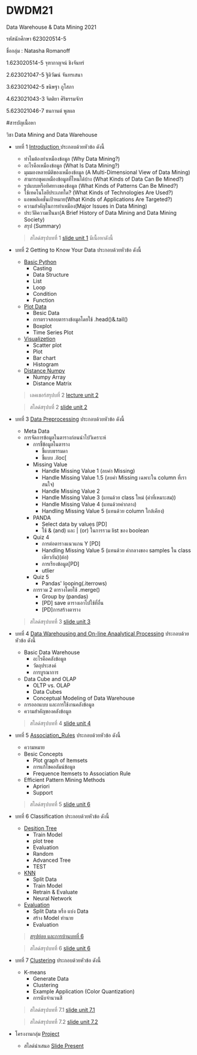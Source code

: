 # DWDM21
Data Warehouse &amp; Data Mining 2021

รหัสนักศึกษา 623020514-5

ชื่อกลุ่ม : Natasha Romanoff

1.623020514-5	จุฑากาญจน์ ชิงจันทร์

2.623021047-5	ฐิติวัฒน์ จันทรเสนา

3.623021042-5	ขนิษฐา ภูโสภา

4.623021043-3	จิตติยา ศิริธรรมจักร

5.623021046-7	ชนกานต์ พูลผล

#สารบัญเนื้อหา

วิชา Data Mining and Data Warehouse

* บทที่ 1 [Introduction ](https://github.com/623020514-5/DWDM21/blob/main/%E0%B8%8A%E0%B8%B5%E0%B8%97%E0%B8%AA%E0%B8%A3%E0%B8%B8%E0%B8%9B%E0%B8%9A%E0%B8%97-1.pdf) ประกอบด้วยหัวข้อ ดังนี้

  * ทำไมต้องทำเหมืองข้อมูล (Why Data Mining?)
  * อะไรคือเหมืองข้อมูล (What Is Data Mining?)
  * มุมมองหลายมิติของเหมืองข้อมูล (A Multi-Dimensional View of Data Mining)
  * สามารถขุดเเหมืองข้อมูลที่ไหนได้บ้าง (What Kinds of Data Can Be Mined?)
  * รูปแบบหรือทิศทางของข้อมูล (What Kinds of Patterns Can Be Mined?)
  * ใช้เทคโนโลยีประเภทใด? (What Kinds of Technologies Are Used?)
  * แอพพลิเคชั่นเป้าหมาย(What Kinds of Applications Are Targeted?)
  * ความสำคัญในการทำเหมือง(Major Issues in Data Mining)
  * ประวัติความเป็นมา(A Brief History of Data Mining and Data Mining Society)
  * สรุป (Summary)
  

  > สไลด์สรุปบทที่ 1 [slide unit 1](https://github.com/623020514-5/DWDM21/blob/main/%E0%B8%8A%E0%B8%B5%E0%B8%97%E0%B8%AA%E0%B8%A3%E0%B8%B8%E0%B8%9B%E0%B8%9A%E0%B8%97-1.pdf) มีเนื้อหาดังนี้
  

* บทที่ 2 Getting to Know Your Data ประกอบด้วยหัวข้อ ดังนี้

  * [Basic Python](https://github.com/623020514-5/DWDM21/blob/main/Data101_(Chapter2).ipynb)
    * Casting
    * Data Structure
    * List
    * Loop
    * Condition
    * Function
  * [Plot Data](https://github.com/623020514-5/DWDM21/blob/main/Data102(Chapter2).ipynb)
    * Besic Data
    * การตรวจสอบตารางข้อมูลโดยใช้ .head()&.tail()
    * Boxplot
    * Time Series Plot
  * [Visualizetion](https://github.com/623020514-5/DWDM21/blob/main/Data_Visualizetion.ipynb)
    * Scatter plot
    * Plot
    * Bar chart
    * Histogram
  * [Distance Numpy](https://github.com/623020514-5/DWDM21/blob/main/Distance_Numpy.ipynb)
    * Numpy Array
    * Distance Matrix

  > เลคเชอร์สรุปบที่ 2 [lecture unit 2](https://github.com/623020514-5/DWDM21/blob/main/%E0%B8%AA%E0%B8%A3%E0%B8%B8%E0%B8%9B-chapter2.pdf)

  > สไลด์สรุปบที่ 2 [slide unit 2](https://github.com/623020514-5/DWDM21/blob/main/%E0%B8%AA%E0%B9%84%E0%B8%A5%E0%B8%94%E0%B9%8C%E0%B8%8A%E0%B8%B5%E0%B8%97%E0%B8%9A%E0%B8%97%E0%B8%97%E0%B8%B5%E0%B9%88%202.pdf)
  
  
* บทที่ 3 [Data Preprocessing](https://github.com/623020514-5/DWDM21/blob/main/Data_Preprocessing(Chapter3).ipynb) ประกอบด้วยหัวข้อ ดังนี้


  * Meta Data
  * การจัดการข้อมูลในตารางก่อนนำไปวิเคราะห์
    * การชี้ข้อมูลในตาราง
      * ชี้แบบธรรมดา
      * ชี้แบบ .iloc[
    * Missing Value
      * Handle Missing Value 1 (ลบค่า Missing)
      * Handle Missing Value 1.5 (ลบค่า Missing เฉพาะใน column ที่เราสนใจ)
      * Handle Missing Value 2
      * Handle Missing Value 3 (แทนด้วย class ใหม่ (ค่าที่เหมาะสม))
      * Handle Missing Value 4 (แทนด้วยค่ากลาง)
      * Handling Missing Value 5 (แทนด้วย column ใกล้เคียง)
    * PANDA
      * Select data by values [PD]
      * ใช้ & (and) และ | (or) ในการรวม list ของ boolean
    * Quiz 4
      * การต่อตารางแนวแกน Y [PD]
      * Handling Missing Value 5 (แทนด้วย ค่ากลางของ samples ใน class เดียวกัน)(ต่อ)
      * การเรียงข้อมูล[PD]
      * utlier
    * Quiz 5
      * Pandas' looping(.iterrows)
    * การรวม 2 ตารางโดยใช้ .merge()
      * Group by (pandas)
      * [PD] save ตารางเอาไปใช้ที่อื่น
      * [PD]การสร้างตาราง
      

  > สไลด์สรุปบทที่ 3 [slide unit 3](https://github.com/623020514-5/DWDM21/blob/main/%E0%B8%8A%E0%B8%B5%E0%B8%97%E0%B8%AA%E0%B8%A3%E0%B8%B8%E0%B8%9B%E0%B8%9A%E0%B8%97%E0%B8%97%E0%B8%B5%E0%B9%88%203.pdf)

* บทที่ 4 [Data Warehousing and On-line Anaalytical Processing](https://github.com/623020514-5/DWDM21/blob/main/%E0%B8%8A%E0%B8%B5%E0%B8%97%E0%B8%AA%E0%B8%A3%E0%B8%B8%E0%B8%9B%E0%B8%9A%E0%B8%97%E0%B8%97%E0%B8%B5%E0%B9%88%204.pdf) ประกอบด้วยหัวข้อ ดังนี้
 
  * Basic Data Warehouse
    * อะไรคือคลังข้อมูล
    * วัตถุประสงค์
    * การบูรณาการ
  * Data Cube and OLAP
    * OLTP vs. OLAP
    * Data Cubes
    * Conceptual Modeling of Data Warehouse
  * การออกแบบ และการใช้งานคลังข้อมูล
  * ความสำคัญของคลังข้อมูล
  > สไลด์สรุปบทที่ 4 [slide unit 4](https://github.com/623020514-5/DWDM21/blob/main/%E0%B8%8A%E0%B8%B5%E0%B8%97%E0%B8%AA%E0%B8%A3%E0%B8%B8%E0%B8%9B%E0%B8%9A%E0%B8%97%E0%B8%97%E0%B8%B5%E0%B9%88%204.pdf)

* บทที่ 5 [Association_Rules](https://github.com/623020514-5/DWDM21/blob/main/Chapter6_Association_Rules.ipynb) ประกอบด้วยหัวข้อ ดังนี้

  * ความหมาย
  * Besic Concepts
    * Plot graph of Itemsets
    * การแก้ไขคอลัมน์ข้อมูล
    * Frequence Itemsets to Association Rule
  * Efficient Pattern Mining Methods
    * Apriori
    * Support

  > สไลด์สรุปบทที่ 5 [slide unit 6](https://github.com/623020514-5/DWDM21/blob/main/%E0%B8%8A%E0%B8%B5%E0%B8%97%E0%B8%AA%E0%B8%A3%E0%B8%B8%E0%B8%9B%E0%B8%9A%E0%B8%97%E0%B8%97%E0%B8%B5%E0%B9%88-6.pdf)

* บทที่ 6 Classification ประกอบด้วยหัวข้อ ดังนี้

  * [Desition Tree](https://github.com/623020514-5/DWDM21/blob/main/Chapter7_Classification_(Decision_Tree).ipynb)
    * Train Model
    * plot tree
    * Evaluation
    * Random
    * Advanced Tree
    * TEST
  * [KNN](https://github.com/623020514-5/DWDM21/blob/main/Chap7_Classification_(KNN_NN).ipynb)
    * Split Data
    * Train Model
    * Retrain & Evaluate
    * Neural Network
  * [Evaluation](https://github.com/623020514-5/DWDM21/blob/main/Chap7_Classification_(Evaluation).ipynb)
    * Split Data หรือ แบ่ง Data
    * สร้าง Model ทำนาย
    * Evaluation
  
  > [สรุปย่อย และการบ้านบทที่ 6 ](https://github.com/623020514-5/DWDM21/blob/main/ch7.pdf)


  > สไลด์สรุปบทที่ 6 [slide unit 6](https://github.com/623020514-5/DWDM21/blob/93929a954ee7a6030f1264e5337772a9b4883195/%E0%B8%AA%E0%B9%84%E0%B8%A5%E0%B8%94%E0%B9%8C%E0%B8%8A%E0%B8%B5%E0%B8%97%E0%B8%AA%E0%B8%A3%E0%B8%B8%E0%B8%9B%E0%B8%9A%E0%B8%97%E0%B8%97%E0%B8%B5%E0%B9%88%207.pdf)

* บทที่ 7 [Clustering](https://github.com/623020514-5/DWDM21/blob/main/Chap_8_Clustering.ipynb) ประกอบด้วยหัวข้อ ดังนี้

  * K-means
    * Generate Data
    * Clustering
    * Example Application (Color Quantization)
    * การนับจำนวนสี

  > สไลด์สรุปบทที่ 7.1 [slide unit 7.1](https://github.com/623020514-5/DWDM21/blob/main/%E0%B8%AA%E0%B9%84%E0%B8%A5%E0%B8%94%E0%B9%8C%E0%B8%8A%E0%B8%B5%E0%B8%97%E0%B8%9A%E0%B8%97%E0%B8%97%E0%B8%B5%E0%B9%88%208.1.pdf)

  > สไลด์สรุปบทที่ 7.2 [slide unit 7.2](https://github.com/623020514-5/DWDM21/blob/main/%E0%B8%AA%E0%B9%84%E0%B8%A5%E0%B8%94%E0%B9%8C%E0%B8%8A%E0%B8%B5%E0%B8%97%E0%B8%9A%E0%B8%97%E0%B8%97%E0%B8%B5%E0%B9%88%208.2.pdf)

* โครงงานกลุ่ม [Project](https://github.com/623020514-5/DWDM21/blob/main/Project.ipynb)
  * สไลด์นำเสนอ [Slide Present](https://github.com/623020514-5/DWDM21/blob/main/Project.pdf)


